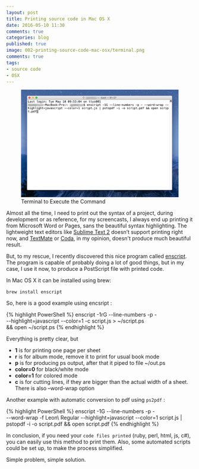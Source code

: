 ```yaml
---
layout: post
title: Printing source code in Mac OS X
date: 2016-05-10 11:30
comments: true
categories: blog
published: true
image: 002-printing-source-code-mac-osx/terminal.png
comments: true
tags:
- source code
- OSX
---
```


<figure>
	<img src="/images/posts/002-printing-source-code-mac-osx/terminal.png" alt="Terminal executing the Command">
	<figcaption>Terminal to Execute the Command</figcaption>
</figure>

Almost all the time, I need to print out the syntax of a project, during development or as reference, for my screencasts, I always end up printing it from Microsoft Word or Pages, sans the beautiful syntax highlighting. The lightweight text editors like [Sublime Text 2](https://www.sublimetext.com/) doesn’t support printing right now, and [TextMate](https://macromates.com/) or [Coda](https://panic.com/coda/), in my opinion, doesn't produce much beautiful result.

But, to my rescue, I recently discovered this nice program called [enscript](http://linux.die.net/man/1/enscript). The program is capable of probably doing a lot of good things, but in my case, I use it now, to produce a PostScript file with printed code. 

In Mac OS X it can be installed using brew:

<pre>
<code>brew install enscript</code>
</pre>

So, here is a good example using encsript :

{% highlight PowerShell %}
enscript -1rG --line-numbers -p - \
  --highlight=javascript --color=1 -c script.js > ~/script.ps \
  && open ~/script.ps
{% endhighlight %}

Everything is pretty clear, but

-	**1** is for printing one page per sheet
-	**r** is for album mode, remove it to print for usual book mode
-	**p** is for producing ps output, after that it piped to file ~/out.ps
-	**color=0** for black/white mode
-	**color=1** for colored mode
-	**c** is for cutting lines, if they are bigger than the actual width of a sheet. There is also –word-wrap option

Another example with automatic conversion to pdf using <code>ps2pdf</code> :

{% highlight PowerShell %}
enscript -1G --line-numbers -p - \
  --word-wrap -f Leon\ Regular --highlight=javascript --color=1 script.js | \
  pstopdf -i -o script.pdf && open script.pdf
{% endhighlight %}

In conclusion, if you need your <code>code files printed</code> (ruby, perl, html, js, c#), you can easily use this method to print them. Also, some automated scripts could be set up, to make the process simplified.

Simple problem, simple solution.